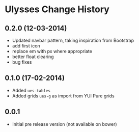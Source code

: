 Ulysses Change History
======================

0.2.0 (12-03-2014)
-----

* Updated navbar pattern, taking inspiration from Bootstrap
* add first icon
* replace em with px where appropriate
* better float clearing
* bug fixes

0.1.0 (17-02-2014)
-----

* Added `ues-tables`
* Added grids `ues-g` as import from YUI Pure grids

0.0.1
-----

* Initial pre release version (not available on  bower)
